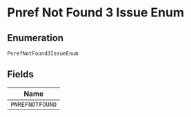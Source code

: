 
# Pnref Not Found 3 Issue Enum

## Enumeration

`PnrefNotFound3IssueEnum`

## Fields

| Name |
|  --- |
| `PNREFNOTFOUND` |

